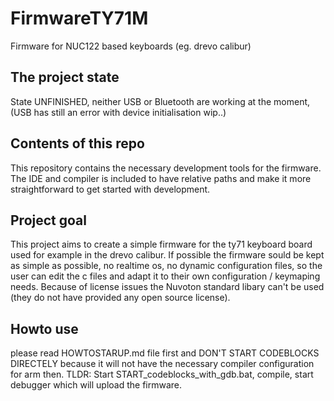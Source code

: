 # FirmwareTY71M
Firmware for NUC122 based keyboards (eg. drevo calibur)

## The project state
State UNFINISHED, neither USB or Bluetooth are working at the moment, (USB has still an error with device initialisation wip..)

## Contents of this repo
This repository contains the necessary development tools for the firmware. The IDE and compiler is included to have relative paths and make it more straightforward to get started with development.

## Project goal
This project aims to create a simple firmware for the ty71 keyboard board used for example in the drevo calibur.
If possible the firmware sould be kept as simple as possible, no realtime os, no dynamic configuration files, so the user can edit the c files and adapt it to their own configuration / keymaping needs.
Because of license issues the Nuvoton standard libary can't be used (they do not have provided any open source license).

## Howto use
please read HOWTOSTARUP.md file first and DON'T START CODEBLOCKS DIRECTELY because it will not have the necessary compiler configuration for arm then.
TLDR: Start START_codeblocks_with_gdb.bat, compile, start debugger which will upload the firmware.